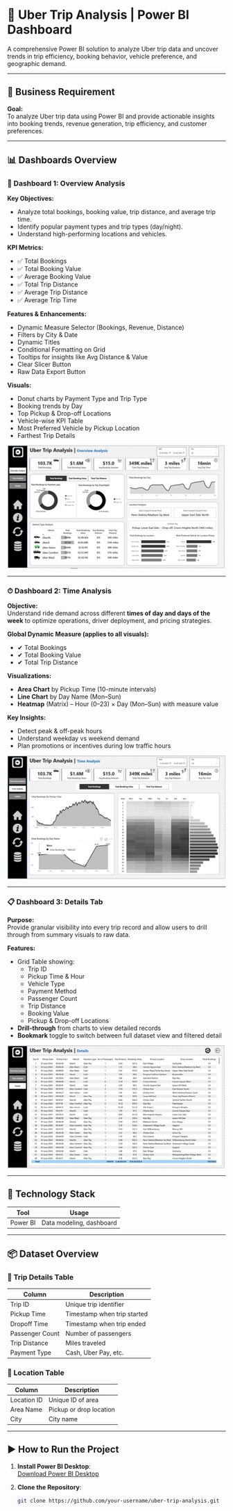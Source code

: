 # 🚖 Uber Trip Analysis | Power BI Dashboard

A comprehensive Power BI solution to analyze Uber trip data and uncover trends in trip efficiency, booking behavior, vehicle preference, and geographic demand.

---

## 🧠 Business Requirement

**Goal:**  
To analyze Uber trip data using Power BI and provide actionable insights into booking trends, revenue generation, trip efficiency, and customer preferences.

---

## 📊 Dashboards Overview

### 📌 Dashboard 1: Overview Analysis

**Key Objectives:**
- Analyze total bookings, booking value, trip distance, and average trip time.
- Identify popular payment types and trip types (day/night).
- Understand high-performing locations and vehicles.

**KPI Metrics:**
- ✅ Total Bookings
- ✅ Total Booking Value
- ✅ Average Booking Value
- ✅ Total Trip Distance
- ✅ Average Trip Distance
- ✅ Average Trip Time

**Features & Enhancements:**
- Dynamic Measure Selector (Bookings, Revenue, Distance)
- Filters by City & Date
- Dynamic Titles
- Conditional Formatting on Grid
- Tooltips for insights like Avg Distance & Value
- Clear Slicer Button
- Raw Data Export Button

**Visuals:**
- Donut charts by Payment Type and Trip Type
- Booking trends by Day
- Top Pickup & Drop-off Locations
- Vehicle-wise KPI Table
- Most Preferred Vehicle by Pickup Location
- Farthest Trip Details

![Overview Dashboard](Dashboard%20Images/Overview%20Dashboard.png)

---

### ⏱ Dashboard 2: Time Analysis

**Objective:**  
Understand ride demand across different **times of day and days of the week** to optimize operations, driver deployment, and pricing strategies.

**Global Dynamic Measure (applies to all visuals):**
- ✔ Total Bookings
- ✔ Total Booking Value
- ✔ Total Trip Distance

**Visualizations:**
- **Area Chart** by Pickup Time (10-minute intervals)
- **Line Chart** by Day Name (Mon–Sun)
- **Heatmap** (Matrix) – Hour (0–23) × Day (Mon–Sun) with measure value

**Key Insights:**
- Detect peak & off-peak hours
- Understand weekday vs weekend demand
- Plan promotions or incentives during low traffic hours

![Time Analysis Dashboard](Dashboard%20Images/Time%20Analysis%20Dashboard.png)

---

### 📋 Dashboard 3: Details Tab

**Purpose:**  
Provide granular visibility into every trip record and allow users to drill through from summary visuals to raw data.

**Features:**
- Grid Table showing:
  - Trip ID
  - Pickup Time & Hour
  - Vehicle Type
  - Payment Method
  - Passenger Count
  - Trip Distance
  - Booking Value
  - Pickup & Drop-off Locations
- **Drill-through** from charts to view detailed records
- **Bookmark** toggle to switch between full dataset view and filtered detail

![Details Dashboard](Dashboard%20Images/Details%20Dashboard.png)

---

## 🧰 Technology Stack

| Tool            | Usage                     |
|-----------------|---------------------------|
| Power BI        | Data modeling, dashboard   |

---

## 📦 Dataset Overview

### 📁 Trip Details Table

| Column          | Description                     |
|------------------|---------------------------------|
| Trip ID          | Unique trip identifier          |
| Pickup Time      | Timestamp when trip started     |
| Dropoff Time     | Timestamp when trip ended       |
| Passenger Count  | Number of passengers            |
| Trip Distance    | Miles traveled                  |
| Payment Type     | Cash, Uber Pay, etc.            |

### 📁 Location Table

| Column       | Description              |
|--------------|--------------------------|
| Location ID  | Unique ID of area        |
| Area Name    | Pickup or drop location  |
| City         | City name                |

---


## ▶️ How to Run the Project

1. **Install Power BI Desktop**:  
   [Download Power BI Desktop](https://powerbi.microsoft.com/en-us/desktop/)

2. **Clone the Repository**:
   ```bash
   git clone https://github.com/your-username/uber-trip-analysis.git

